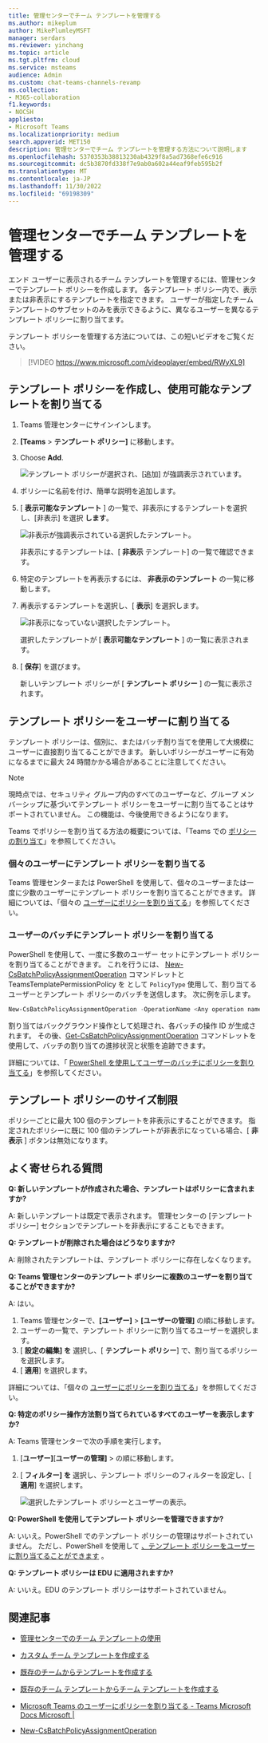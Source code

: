```yaml
---
title: 管理センターでチーム テンプレートを管理する
ms.author: mikeplum
author: MikePlumleyMSFT
manager: serdars
ms.reviewer: yinchang
ms.topic: article
ms.tgt.pltfrm: cloud
ms.service: msteams
audience: Admin
ms.custom: chat-teams-channels-revamp
ms.collection:
- M365-collaboration
f1.keywords:
- NOCSH
appliesto:
- Microsoft Teams
ms.localizationpriority: medium
search.appverid: MET150
description: 管理センターでチーム テンプレートを管理する方法について説明します
ms.openlocfilehash: 5370353b38813230ab4329f8a5ad7368efe6c916
ms.sourcegitcommit: dc5b3870fd338f7e9ab0a602a44eaf9feb595b2f
ms.translationtype: MT
ms.contentlocale: ja-JP
ms.lasthandoff: 11/30/2022
ms.locfileid: "69198309"
---
```

# <a name="manage-team-templates-in-the-admin-center"></a>管理センターでチーム テンプレートを管理する

エンド ユーザーに表示されるチーム テンプレートを管理するには、管理センターでテンプレート ポリシーを作成します。 各テンプレート ポリシー内で、表示または非表示にするテンプレートを指定できます。
ユーザーが指定したチーム テンプレートのサブセットのみを表示できるように、異なるユーザーを異なるテンプレート ポリシーに割り当てます。

テンプレート ポリシーを管理する方法については、この短いビデオをご覧ください。

> [!VIDEO https://www.microsoft.com/videoplayer/embed/RWyXL9]

## <a name="create-templates-policies-and-assign-available-templates"></a>テンプレート ポリシーを作成し、使用可能なテンプレートを割り当てる

1. Teams 管理センターにサインインします。

2. **[Teams** > **テンプレート ポリシー]** に移動します。

3. Choose **Add**.

    ![テンプレート ポリシーが選択され、[追加] が強調表示されています。](media/template-policies-1.png)

1. ポリシーに名前を付け、簡単な説明を追加します。

2. [ **表示可能なテンプレート** ] の一覧で、非表示にするテンプレートを選択し、[非表示] を選択 **します**。

    ![非表示が強調表示されている選択したテンプレート。](media/template-policies-2.png)

    非表示にするテンプレートは、[ **非表示** テンプレート] の一覧で確認できます。

1. 特定のテンプレートを再表示するには、 **非表示のテンプレート** の一覧に移動します。

2. 再表示するテンプレートを選択し、[ **表示**] を選択します。

   ![非表示になっていない選択したテンプレート。](media/template-policies-3.png)

   選択したテンプレートが [ **表示可能なテンプレート** ] の一覧に表示されます。
3. [ **保存**] を選びます。

   新しいテンプレート ポリシーが [ **テンプレート ポリシー** ] の一覧に表示されます。

## <a name="assign-templates-policies-to-users"></a>テンプレート ポリシーをユーザーに割り当てる

テンプレート ポリシーは、個別に、またはバッチ割り当てを使用して大規模にユーザーに直接割り当てることができます。 新しいポリシーがユーザーに有効になるまでに最大 24 時間かかる場合があることに注意してください。

> [!Note]
> 現時点では、セキュリティ グループ内のすべてのユーザーなど、グループ メンバーシップに基づいてテンプレート ポリシーをユーザーに割り当てることはサポートされていません。 この機能は、今後使用できるようになります。

Teams でポリシーを割り当てる方法の概要については、「Teams での [ポリシーの割り当て](policy-assignment-overview.md)」を参照してください。

### <a name="assign-a-templates-policy-to-individual-users"></a>個々のユーザーにテンプレート ポリシーを割り当てる

Teams 管理センターまたは PowerShell を使用して、個々のユーザーまたは一度に少数のユーザーにテンプレート ポリシーを割り当てることができます。 詳細については、「個々の [ユーザーにポリシーを割り当てる](assign-policies-users-and-groups.md#assign-a-policy-to-individual-users)」を参照してください。

### <a name="assign-a-templates-policy-to-a-batch-of-users"></a>ユーザーのバッチにテンプレート ポリシーを割り当てる

PowerShell を使用して、一度に多数のユーザー セットにテンプレート ポリシーを割り当てることができます。 これを行うには、 [New-CsBatchPolicyAssignmentOperation](/powershell/module/teams/new-csbatchpolicyassignmentoperation) コマンドレットと TeamsTemplatePermissionPolicy を として ```PolicyType``` 使用して、割り当てるユーザーとテンプレート ポリシーのバッチを送信します。 次に例を示します。

```powershell
New-CsBatchPolicyAssignmentOperation -OperationName <Any operation name> -PolicyType TeamsTemplatePermissionPolicy -PolicyName <policy name> -Identity <users identity | list of user identities>
```

割り当てはバックグラウンド操作として処理され、各バッチの操作 ID が生成されます。 その後、[Get-CsBatchPolicyAssignmentOperation](/powershell/module/teams/get-csbatchpolicyassignmentoperation) コマンドレットを使用して、バッチの割り当ての進捗状況と状態を追跡できます。

詳細については、「 [PowerShell を使用してユーザーのバッチにポリシーを割り当てる](assign-policies-users-and-groups.md#use-powershell-method)」を参照してください。

## <a name="size-limits-for-templates-policies"></a>テンプレート ポリシーのサイズ制限

ポリシーごとに最大 100 個のテンプレートを非表示にすることができます。 指定されたポリシーに既に 100 個のテンプレートが非表示になっている場合、[ **非表示** ] ボタンは無効になります。

## <a name="frequently-asked-questions"></a>よく寄せられる質問

**Q: 新しいテンプレートが作成された場合、テンプレートはポリシーに含まれますか?**

A: 新しいテンプレートは既定で表示されます。 管理センターの [テンプレート ポリシー] セクションでテンプレートを非表示にすることもできます。

**Q: テンプレートが削除された場合はどうなりますか?**

A: 削除されたテンプレートは、テンプレート ポリシーに存在しなくなります。

**Q: Teams 管理センターのテンプレート ポリシーに複数のユーザーを割り当てることができますか?**

A: はい。

1. Teams 管理センターで、**[ユーザー]** > **[ユーザーの管理]** の順に移動します。
1. ユーザーの一覧で、テンプレート ポリシーに割り当てるユーザーを選択します。
1. [ **設定の編集] を** 選択し、[ **テンプレート ポリシー**] で、割り当てるポリシーを選択します。
1. [ **適用**] を選択します。

詳細については、「個々の [ユーザーにポリシーを割り当てる](assign-policies-users-and-groups.md#assign-a-policy-to-individual-users)」を参照してください。

**Q: 特定のポリシー操作方法割り当てられているすべてのユーザーを表示しますか?**

A: Teams 管理センターで次の手順を実行します。

1. [**ユーザー]**[**ユーザーの管理]** >  の順に移動します。
2. [ **フィルター] を** 選択し、テンプレート ポリシーのフィルターを設定し、[ **適用**] を選択します。

    ![選択したテンプレート ポリシーとユーザーの表示。](media/template-policies-5.png)

**Q: PowerShell を使用してテンプレート ポリシーを管理できますか?**

A: いいえ。PowerShell でのテンプレート ポリシーの管理はサポートされていません。 ただし、PowerShell を使用して [、テンプレート ポリシーをユーザーに割り当てることができます](#assign-templates-policies-to-users) 。

**Q: テンプレート ポリシーは EDU に適用されますか?**

A: いいえ。EDU のテンプレート ポリシーはサポートされていません。

## <a name="related-articles"></a>関連記事

- [管理センターでのチーム テンプレートの使用](./get-started-with-teams-templates-in-the-admin-console.md)

- [カスタム チーム テンプレートを作成する](./create-a-team-template.md)

- [既存のチームからテンプレートを作成する](./create-template-from-existing-team.md)

- [既存のチーム テンプレートからチーム テンプレートを作成する](./create-template-from-existing-template.md)

- [Microsoft Teams のユーザーにポリシーを割り当てる - Teams Microsoft Docs Microsoft \|](./policy-assignment-overview.md)

- [New-CsBatchPolicyAssignmentOperation](/powershell/module/teams/new-csbatchpolicyassignmentoperation)
